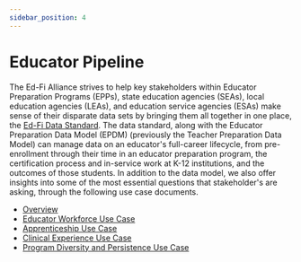 ```yaml
---
sidebar_position: 4
---
```


# Educator Pipeline

The Ed-Fi Alliance strives to help key stakeholders within Educator Preparation
Programs (EPPs), state education agencies (SEAs), local education agencies
(LEAs), and education service agencies (ESAs) make sense of their disparate data
sets by bringing them all together in one place, the [Ed-Fi Data
Standard](/reference/data-exchange/data-standard). The data standard, along
with the Educator Preparation Data Model (EPDM) (previously the Teacher
Preparation Data Model) can manage data on an educator's full-career lifecycle,
from pre-enrollment through their time in an educator preparation program, the
certification process and in-service work at K-12 institutions, and the outcomes
of those students. In addition to the data model, we also offer insights into
some of the most essential questions that stakeholder's are asking, through the
following use case documents.

* [Overview](./overview.md)
* [Educator Workforce Use Case](./educator-workforce.md)
* [Apprenticeship Use Case](./educator-workforce.md)
* [Clinical Experience Use Case](./clinical-experience.md)
* [Program Diversity and Persistence Use Case](./program-diversity.md)
